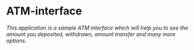 # ATM-interface
_This application is a sample ATM interface which will help you to see the amount you deposited, withdrawn, amount transfer and many more options._
